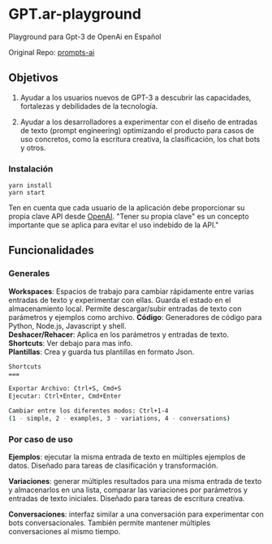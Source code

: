 # GPT.ar-playground

Playground para Gpt-3 de OpenAi en Español

Original Repo: [prompts-ai](https://github.com/sevazhidkov/prompts-ai)

## Objetivos

1. Ayudar a los usuarios nuevos de GPT-3 a descubrir las capacidades, fortalezas y debilidades de la tecnología.  

2. Ayudar a los desarrolladores a experimentar con el diseño de entradas de texto (prompt engineering) optimizando el producto para casos de uso concretos, como la escritura creativa, la clasificación, los chat bots y otros.  

### Instalación

```shell script
yarn install 
yarn start
```

Ten en cuenta que cada usuario de la aplicación debe proporcionar su propia clave API desde [OpenAI](https://beta.openai.com/).
"Tener su propia clave" es un concepto importante que se aplica para evitar el uso indebido de la API."

## Funcionalidades

### Generales

**Workspaces**: Espacios de trabajo para cambiar rápidamente entre varias entradas de texto y experimentar con ellas. Guarda el estado en el almacenamiento local. Permite descargar/subir entradas de texto con parámetros y ejemplos como archivo.
**Código**: Generadores de código para Python, Node.js, Javascript y shell.  
**Deshacer/Rehacer**: Aplica en los parámetros y entradas de texto.  
**Shortcuts**: Ver debajo para mas info.  
**Plantillas**: Crea y guarda tus plantillas en formato Json.  

```bash
Shortcuts
===

Exportar Archivo: Ctrl+S, Cmd+S
Ejecutar: Ctrl+Enter, Cmd+Enter

Cambiar entre los diferentes modos: Ctrl+1-4 
(1 - simple, 2 - examples, 3 - variations, 4 - conversations)
```

### Por caso de uso

**Ejemplos**: ejecutar la misma entrada de texto en múltiples ejemplos de datos. Diseñado para tareas de clasificación y transformación.  

**Variaciones**: generar múltiples resultados para una misma entrada de texto y almacenarlos en una lista, comparar las variaciones por parámetros y entradas de texto iniciales. Diseñado para tareas de escritura creativa.  

**Conversaciones**: interfaz similar a una conversación para experimentar con bots conversacionales. También permite mantener múltiples conversaciones al mismo tiempo.  
